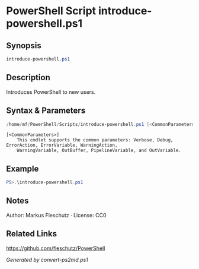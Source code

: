 # PowerShell Script introduce-powershell.ps1

## Synopsis
```powershell
introduce-powershell.ps1
```

## Description
Introduces PowerShell to new users.

## Syntax & Parameters
```powershell
/home/mf/PowerShell/Scripts/introduce-powershell.ps1 [<CommonParameters>]
```

```
[<CommonParameters>]
    This cmdlet supports the common parameters: Verbose, Debug, ErrorAction, ErrorVariable, WarningAction, 
    WarningVariable, OutBuffer, PipelineVariable, and OutVariable.
```

## Example
```powershell
PS>.\introduce-powershell.ps1
```


## Notes
Author: Markus Fleschutz · License: CC0

## Related Links
https://github.com/fleschutz/PowerShell

*Generated by convert-ps2md.ps1*
